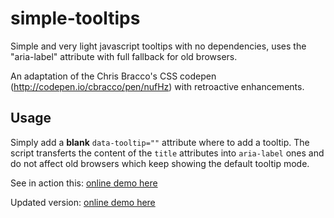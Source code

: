 # simple-tooltips

Simple and very light javascript tooltips with no dependencies, uses the "aria-label" attribute with full fallback for old browsers.

An adaptation of the Chris Bracco's CSS codepen (http://codepen.io/cbracco/pen/nufHz) with retroactive enhancements.

## Usage

Simply add a **blank** `data-tooltip=""` attribute where to add a tooltip. The script transferts the content of the `title` attributes into `aria-label` ones and do not affect old browsers which keep showing the default tooltip mode.

See in action this: [online demo here](http://jsfiddle.net/1js5x9v7/2/)

Updated version: [online demo here](http://jsfiddle.net/1js5x9v7/5/)

